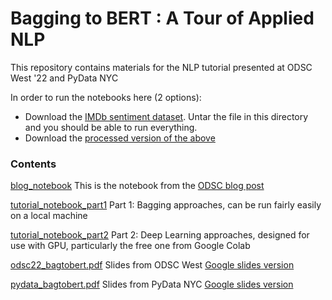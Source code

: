 # Bagging to BERT : A Tour of Applied NLP
This repository contains materials for the NLP tutorial presented at ODSC West '22 and PyData NYC

In order to run the notebooks here (2 options):
* Download the [IMDb sentiment dataset](https://ai.stanford.edu/~amaas/data/sentiment/).  Untar the file in this directory and you should be able to run everything.
* Download the [processed version of the above](https://drive.google.com/file/d/1oN_fO91IBkDHD_u6WXiUCvhhyNexQDJq/view?usp=sharinghttps://drive.google.com/file/d/1oN_fO91IBkDHD_u6WXiUCvhhyNexQDJq/view?usp=sharing)

### Contents
[blog_notebook](https://github.com/bpben/bagging_to_bert/blob/main/blog_notebook.ipynb)
This is the notebook from the [ODSC blog post](https://opendatascience.com/three-ways-of-performing-sentiment-analysis/)

[tutorial_notebook_part1](https://github.com/bpben/bagging_to_bert/blob/main/tutorial_notebook_part1.ipynb)
Part 1: Bagging approaches, can be run fairly easily on a local machine

[tutorial_notebook_part2](https://github.com/bpben/bagging_to_bert/blob/main/tutorial_notebook_part2.ipynb)
Part 2: Deep Learning approaches, designed for use with GPU, particularly the free one from Google Colab

[odsc22_bagtobert.pdf](https://github.com/bpben/bagging_to_bert/blob/main/odsc22_bagtobert.pdf)
Slides from ODSC West
[Google slides version](https://docs.google.com/presentation/d/1guSsq7FAdBLwD5SkiUb1NYiFJ2wLLeIGnnwzC2O5qUE)

[pydata_bagtobert.pdf](https://github.com/bpben/bagging_to_bert/blob/main/pydata_bagtobert.pdf)
Slides from PyData NYC
[Google slides version](https://docs.google.com/presentation/d/1aNQZGu2La5JzhlPDv6ij5l1BNMJEIsFb4EnE2SaUtaU)
